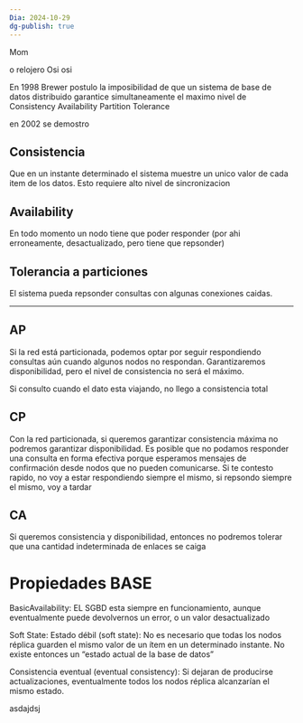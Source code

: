 ```yaml
---
Dia: 2024-10-29
dg-publish: true
---
```

Mom

o relojero
Osi osi 

En 1998 Brewer postulo la imposibilidad de que un sistema de base de datos distribuido garantice simultaneamente el maximo nivel de 
Consistency 
Availability 
Partition Tolerance 

en 2002 se demostro


## Consistencia 
Que en un instante determinado el sistema muestre un unico valor de cada item de los datos. Esto requiere alto nivel de sincronizacion

## Availability 
En todo momento un nodo tiene que poder responder (por ahi erroneamente, desactualizado, pero tiene que repsonder)


## Tolerancia a particiones 
El sistema pueda repsonder consultas con algunas conexiones caidas.


---

## AP

Si la red está particionada, podemos optar por seguir respondiendo consultas aún cuando algunos nodos no respondan. Garantizaremos disponibilidad, pero el nivel de consistencia no será el máximo.

Si consulto cuando el dato esta viajando, no llego a consistencia total
## CP
Con la red particionada, si queremos garantizar consistencia máxima no podremos garantizar disponibilidad. Es posible que no podamos responder una consulta en forma efectiva porque esperamos mensajes de confirmación desde nodos que no pueden comunicarse.
Si te contesto rapido, no voy a estar respondiendo siempre el mismo, si repsondo siempre el mismo, voy a tardar

## CA

Si queremos consistencia y disponibilidad, entonces no podremos tolerar que una cantidad indeterminada de enlaces se caiga



# Propiedades BASE 

BasicAvailability: EL SGBD esta siempre en funcionamiento, aunque eventualmente puede devolvernos un error, o un valor desactualizado 

Soft State: Estado débil (soft state): No es necesario que todas los nodos réplica guarden el mismo valor de un ítem en un determinado instante. No existe entonces un “estado actual de la base de datos”

Consistencia eventual (eventual consistency): Si dejaran de producirse actualizaciones, eventualmente todos los nodos réplica alcanzarían el mismo estado.

asdajdsj